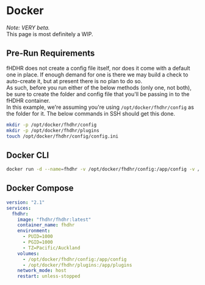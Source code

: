 # Docker

_Note: VERY beta._  
This page is most definitely a WIP.  

## Pre-Run Requirements

fHDHR does not create a config file itself, nor does it come with a default one in place. If enough demand for one is there we may build a check to auto-create it, but at present there is no plan to do so.  
As such, before you run either of the below methods (only one, not both), be sure to create the folder and config file that you'll be passing in to the fHDHR container.  
In this example, we're assuming you're using `/opt/docker/fhdhr/config` as the folder for it. The below commands in SSH should get this done.  

```bash
mkdir -p /opt/docker/fhdhr/config
mkdir -p /opt/docker/fhdhr/plugins
touch /opt/docker/fhdhr/config/config.ini
```

## Docker CLI

```bash
docker run -d --name=fhdhr -v /opt/docker/fhdhr/config:/app/config -v /opt/docker/fhdhr/plugins:/app/plugins --network host --restart=unless-stopped fhdhr/fhdhr:latest
```

## Docker Compose

```yml
version: "2.1"
services:
  fhdhr:
    image: "fhdhr/fhdhr:latest"
    container_name: fhdhr
    environment:
      - PUID=1000
      - PGID=1000
      - TZ=Pacific/Auckland
    volumes:
      - /opt/docker/fhdhr/config:/app/config
      - /opt/docker/fhdhr/plugins:/app/plugins
    network_mode: host
    restart: unless-stopped
```
